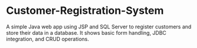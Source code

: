 # Customer-Registration-System
A simple Java web app using JSP and SQL Server to register customers and store their data in a database. It shows basic form handling, JDBC integration, and CRUD operations.
